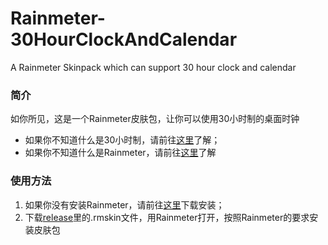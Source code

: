 # Rainmeter-30HourClockAndCalendar
A Rainmeter Skinpack which can support 30 hour clock and calendar
### 简介
如你所见，这是一个Rainmeter皮肤包，让你可以使用30小时制的桌面时钟
- 如果你不知道什么是30小时制，请前往[这里](https://zh.moegirl.org.cn/30小时制)了解；
- 如果你不知道什么是Rainmeter，请前往[这里](https://docs.rainmeter.net/manual/getting-started/)了解

### 使用方法
1. 如果你没有安装Rainmeter，请前往[这里](https://www.rainmeter.net/)下载安装；
2. 下载[release](https://github.com/Beiliangs/Rainmeter-30HourClockAndCalendar/releases)里的.rmskin文件，用Rainmeter打开，按照Rainmeter的要求安装皮肤包
